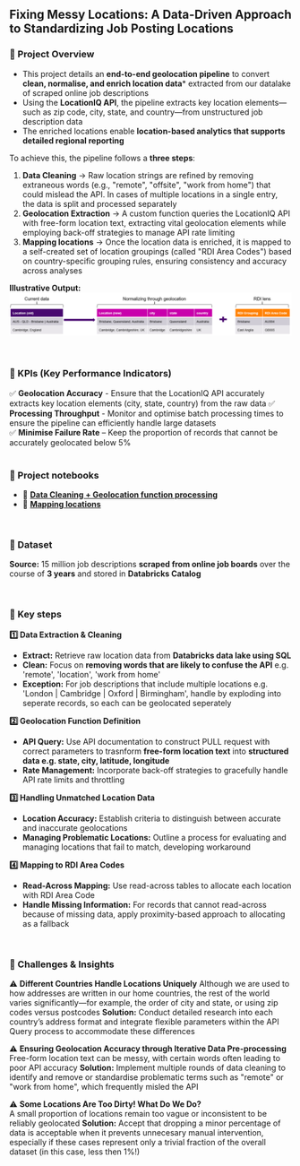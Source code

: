 ## Fixing Messy Locations: A Data-Driven Approach to Standardizing Job Posting Locations

### 📌 Project Overview
- This project details an **end-to-end geolocation pipeline** to convert **clean, normalise, and enrich location data*** extracted from our datalake of scraped online job descriptions
- Using the **LocationIQ API**, the pipeline extracts key location elements—such as zip code, city, state, and country—from unstructured job description data
- The enriched locations enable **location-based analytics that supports detailed regional reporting**


To achieve this, the pipeline follows a **three steps**:
1. **Data Cleaning** -> Raw location strings are refined by removing extraneous words (e.g., "remote", "offsite", "work from home") that could mislead the API. In cases of multiple locations in a single entry, the data is split and processed separately
2. **Geolocation Extraction** -> A custom function queries the LocationIQ API with free-form location text, extracting vital geolocation elements while employing back-off strategies to manage API rate limiting
3. **Mapping locations** -> Once the location data is enriched, it is mapped to a self-created set of location groupings (called "RDI Area Codes") based on country-specific grouping rules, ensuring consistency and accuracy across analyses

**Illustrative Output:**
![](temp/geolocation_output.png)

<br>

### 🎯 KPIs (Key Performance Indicators)
✅ **Geolocation Accuracy** - Ensure that the LocationIQ API accurately extracts key location elements (city, state, country) from the raw data
✅ **Processing Throughput** - Monitor and optimise batch processing times to ensure the pipeline can efficiently handle large datasets  
✅ **Minimise Failure Rate** – Keep the proportion of records that cannot be accurately geolocated below 5%  
<br>

### 📘 Project notebooks
- 📄 **[Data Cleaning + Geolocation function processing](/notebooks/.ipynb)**
- 📄 **[Mapping locations](/notebooks/.ipynb)**
<br>

### 📂 Dataset
**Source:** 15 million job descriptions **scraped from online job boards** over the course of **3 years** and stored in **Databricks Catalog**  
  
<br>

### 🔑 Key steps
**1️⃣ Data Extraction & Cleaning**  
- **Extract:** Retrieve raw location data from **Databricks data lake using SQL**  
- **Clean:** Focus on **removing words that are likely to confuse the API** e.g. 'remote', 'location', 'work from home'
- **Exception:** For job descriptions that include multiple locations e.g. 'London | Cambridge | Oxford | Birmingham', handle by exploding into seperate records, so each can be geolocated seperately

**2️⃣ Geolocation Function Definition**  
- **API Query:** Use API documentation to construct PULL request with correct parameters to trasnform **free-form location text** into **structured data e.g. state, city, latitude, longitude**
- **Rate Management:** Incorporate back-off strategies to gracefully handle API rate limits and throttling

**3️⃣ Handling Unmatched Location Data**  
- **Location Accuracy:** Establish criteria to distinguish between accurate and inaccurate geolocations
- **Managing Problematic Locations:** Outline a process for evaluating and managing locations that fail to match, developing workaround

**4️⃣ Mapping to RDI Area Codes**  
- **Read-Across Mapping:** Use read-across tables to allocate each location with RDI Area Code
- **Handle Missing Information:** For records that cannot read-across because of missing data, apply proximity-based approach to allocating as a fallback
<br>

### 🚀 Challenges & Insights 
⚠️ **Different Countries Handle Locations Uniquely**
Although we are used to how addresses are written in our home countries, the rest of the world varies significantly—for example, the order of city and state, or using zip codes versus postcodes
**Solution:** Conduct detailed research into each country’s address format and integrate flexible parameters within the API Query process to accommodate these differences

⚠️ **Ensuring Geolocation Accuracy through Iterative Data Pre-processing**  
Free-form location text can be messy, with certain words often leading to poor API accuracy
**Solution:** Implement multiple rounds of data cleaning to identify and remove or standardise problematic terms such as "remote" or "work from home", which frequently misled the API

⚠️ **Some Locations Are Too Dirty! What Do We Do?**  
A small proportion of locations remain too vague or inconsistent to be reliably geolocated
**Solution:** Accept that dropping a minor percentage of data is acceptable when it prevents unnecesary manual intervention, especially if these cases represent only a trivial fraction of the overall dataset (in this case, less then 1%!)
